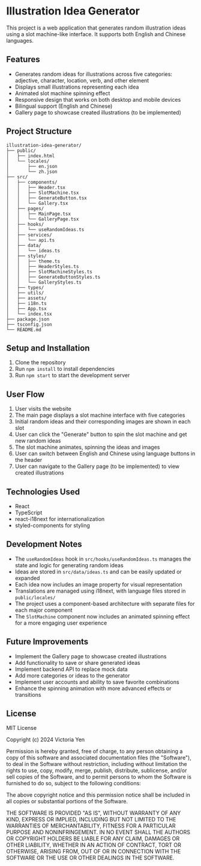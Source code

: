 # Illustration Idea Generator

This project is a web application that generates random illustration ideas using a slot machine-like interface. It supports both English and Chinese languages.

## Features

- Generates random ideas for illustrations across five categories: adjective, character, location, verb, and other element
- Displays small illustrations representing each idea
- Animated slot machine spinning effect
- Responsive design that works on both desktop and mobile devices
- Bilingual support (English and Chinese)
- Gallery page to showcase created illustrations (to be implemented)

## Project Structure

```
illustration-idea-generator/
├── public/
│   ├── index.html
│   └── locales/
│       ├── en.json
│       └── zh.json
├── src/
│   ├── components/
│   │   ├── Header.tsx
│   │   ├── SlotMachine.tsx
│   │   ├── GenerateButton.tsx
│   │   └── Gallery.tsx
│   ├── pages/
│   │   ├── MainPage.tsx
│   │   └── GalleryPage.tsx
│   ├── hooks/
│   │   └── useRandomIdeas.ts
│   ├── services/
│   │   └── api.ts
│   ├── data/
│   │   └── ideas.ts
│   ├── styles/
│   │   ├── theme.ts
│   │   ├── HeaderStyles.ts
│   │   ├── SlotMachineStyles.ts
│   │   ├── GenerateButtonStyles.ts
│   │   └── GalleryStyles.ts
│   ├── types/
│   ├── utils/
│   ├── assets/
│   ├── i18n.ts
│   ├── App.tsx
│   └── index.tsx
├── package.json
├── tsconfig.json
└── README.md
```

## Setup and Installation

1. Clone the repository
2. Run `npm install` to install dependencies
3. Run `npm start` to start the development server

## User Flow

1. User visits the website
2. The main page displays a slot machine interface with five categories
3. Initial random ideas and their corresponding images are shown in each slot
4. User can click the "Generate" button to spin the slot machine and get new random ideas
5. The slot machine animates, spinning the ideas and images
6. User can switch between English and Chinese using language buttons in the header
7. User can navigate to the Gallery page (to be implemented) to view created illustrations

## Technologies Used

- React
- TypeScript
- react-i18next for internationalization
- styled-components for styling

## Development Notes

- The `useRandomIdeas` hook in `src/hooks/useRandomIdeas.ts` manages the state and logic for generating random ideas
- Ideas are stored in `src/data/ideas.ts` and can be easily updated or expanded
- Each idea now includes an image property for visual representation
- Translations are managed using i18next, with language files stored in `public/locales/`
- The project uses a component-based architecture with separate files for each major component
- The `SlotMachine` component now includes an animated spinning effect for a more engaging user experience

## Future Improvements

- Implement the Gallery page to showcase created illustrations
- Add functionality to save or share generated ideas
- Implement backend API to replace mock data
- Add more categories or ideas to the generator
- Implement user accounts and ability to save favorite combinations
- Enhance the spinning animation with more advanced effects or transitions

## License

MIT License

Copyright (c) 2024 Victoria Yen

Permission is hereby granted, free of charge, to any person obtaining a copy
of this software and associated documentation files (the "Software"), to deal
in the Software without restriction, including without limitation the rights
to use, copy, modify, merge, publish, distribute, sublicense, and/or sell
copies of the Software, and to permit persons to whom the Software is
furnished to do so, subject to the following conditions:

The above copyright notice and this permission notice shall be included in all
copies or substantial portions of the Software.

THE SOFTWARE IS PROVIDED "AS IS", WITHOUT WARRANTY OF ANY KIND, EXPRESS OR
IMPLIED, INCLUDING BUT NOT LIMITED TO THE WARRANTIES OF MERCHANTABILITY,
FITNESS FOR A PARTICULAR PURPOSE AND NONINFRINGEMENT. IN NO EVENT SHALL THE
AUTHORS OR COPYRIGHT HOLDERS BE LIABLE FOR ANY CLAIM, DAMAGES OR OTHER
LIABILITY, WHETHER IN AN ACTION OF CONTRACT, TORT OR OTHERWISE, ARISING FROM,
OUT OF OR IN CONNECTION WITH THE SOFTWARE OR THE USE OR OTHER DEALINGS IN THE
SOFTWARE.
